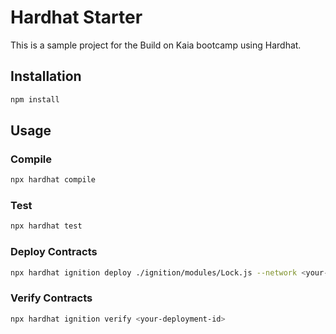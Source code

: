 # Hardhat Starter

This is a sample project for the Build on Kaia bootcamp using Hardhat.

## Installation

```bash
npm install
```

## Usage

### Compile

```bash
npx hardhat compile
```

### Test

```bash
npx hardhat test
```

### Deploy Contracts

```bash
npx hardhat ignition deploy ./ignition/modules/Lock.js --network <your-network> --deployment-id <your-deployment-id>
```

### Verify Contracts

```bash
npx hardhat ignition verify <your-deployment-id>
```
